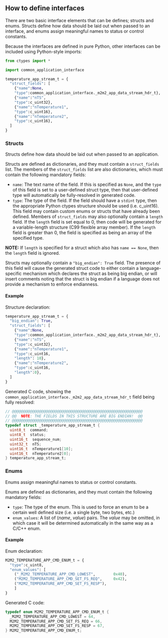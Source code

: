 ## How to define interfaces

There are two basic interface elements that can be defines; structs and enums.
Structs define how data should be laid out when passed to an interface, and
enums assign meaningful names to status or control constants.

Because the interfaces are defined in pure Python, other interfaces can be included
using Python-style imports:
```python
from ctypes import *

import common_application_interface

temperature_app_stream_t = {
  "struct_fields": [
    {"name":None,
    "type":common_application_interface._m2m2_app_data_stream_hdr_t},
    {"name":"nTS",
    "type":c_uint32},
    {"name":"nTemperature1",
    "type":c_uint16},
    {"name":"nTemperature2",
    "type":c_uint16},
  ]
}
```

### Structs
Structs define how data should be laid out when passed to an application.

Structs are defined as dictionaries, and they must contain a `struct_fields` list.
The members of the `struct_fields` list are also dictionaries, which must contain
the following mandatory fields:
- `name`: The text name of the field. If this is specified as `None`, and the `type`
of this field is set to a user-defined struct type, then that user-defined type
will automatically be fully-resolved in generated code.
- `type`: The type of the field. If the field should have a `stdint` type, then
the appropriate Python ctypes structure should be used (i.e. c_uint16). This
field may contain custom enums or structs that have already been defined.
Members of `struct_fields` may also optionally contain a `length` field. If the
`length` field is set equal to 0, then code will be generated for a variable-length
structure (C99 flexible array member). If the `length` field is greater than 0,
the field is specified as being an array of the specified type.


__NOTE:__ If `length` is specified for a struct which also has `name == None`,
then the `length` field is ignored.

Structs may optionally contain a `"big_endian": True` field. The presence of this
field will cause the generated struct code to either contain a language-specific
mechanism which declares the struct as being big endian, or will insert comments
noting that the struct is big endian if a language does not provide a mechanism
to enforce endianness.

#### Example
Structure declaration:
```python
temperature_app_stream_t = {
  "big_endian": True,
  "struct_fields": [
    {"name":None,
    "type":common_application_interface._m2m2_app_data_stream_hdr_t},
    {"name":"nTS",
    "type":c_uint32},
    {"name":"nTemperature1",
    "type":c_uint16,
    "length": 10},
    {"name":"nTemperature2",
    "type":c_uint16,
    "length":0},
  ]
}
```

Generated C code, showing the `common_application_interface._m2m2_app_data_stream_hdr_t` field
being fully resolved:
```c
// @@@@@@@@@@@@@@@@@@@@@@@@@@@@@@@@@@@@@@@@@@@@@@@@@@@@@@@@@@
// @@  NOTE: THE FIELDS IN THIS STRUCTURE ARE BIG ENDIAN!  @@
// @@@@@@@@@@@@@@@@@@@@@@@@@@@@@@@@@@@@@@@@@@@@@@@@@@@@@@@@@@
typedef struct _temperature_app_stream_t {
  uint8_t  command;
  uint8_t  status;
  uint16_t  sequence_num;
  uint32_t  nTS;
  uint16_t  nTemperature1[10];
  uint16_t  nTemperature2[0];
} temperature_app_stream_t;
```

### Enums
Enums assign meaningful names to status or control constants.

Enums are defined as dictionaries, and they must contain the following mandatory fields:
- `type`: The type of the enum. This is used to force an enum to be a certain well
defined size (i.e. a single byte, two bytes, etc.)
- `enum_values`: A list of (_name_, _value_) pairs. The _value_ may be omitted, in
which case it will be determined automatically in the same way as a C/C++ enum.

#### Example
Enum declaration:
```python
M2M2_TEMPERATURE_APP_CMD_ENUM_t = {
  "type":c_uint8,
  "enum_values": [
    ("_M2M2_TEMPERATURE_APP_CMD_LOWEST",        0x40),
    ("M2M2_TEMPERATURE_APP_CMD_SET_FS_REQ",     0x42),
    ("M2M2_TEMPERATURE_APP_CMD_SET_FS_RESP"),
    ]
}
```
Generated C code:
```c
typedef enum M2M2_TEMPERATURE_APP_CMD_ENUM_t {
  _M2M2_TEMPERATURE_APP_CMD_LOWEST = 64,
  M2M2_TEMPERATURE_APP_CMD_SET_FS_REQ = 66,
  M2M2_TEMPERATURE_APP_CMD_SET_FS_RESP = 67,
} M2M2_TEMPERATURE_APP_CMD_ENUM_t;
```
